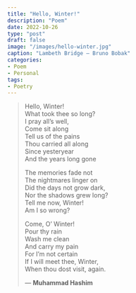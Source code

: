 ```yaml
---
title: "Hello, Winter!"
description: "Poem"
date: 2022-10-26
type: "post"
draft: false
image: "/images/hello-winter.jpg"
caption: "Lambeth Bridge — Bruno Bobak"
categories:
- Poem
- Personal
tags:
- Poetry
---
```


> Hello, Winter!  
> What took thee so long?  
> I pray all’s well,  
> Come sit along  
> Tell us of the pains  
> Thou carried all along  
> Since yesteryear  
> And the years long gone  
> 
> The memories fade not  
> The nightmares linger on  
> Did the days not grow dark,  
> Nor the shadows grew long?  
> Tell me now, Winter!  
> Am I so wrong?  
> 
> Come, O’ Winter!  
> Pour thy rain  
> Wash me clean  
> And carry my pain  
> For I’m not certain  
> If I will meet thee, Winter,  
> When thou dost visit, again.
>
> — __Muhammad Hashim__